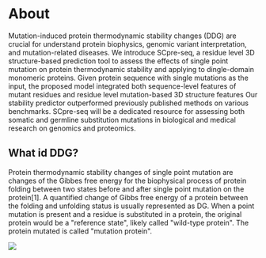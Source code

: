 # About

Mutation-induced protein thermodynamic stability changes (DDG) are crucial for understand protein biophysics, genomic variant interpretation, and mutation-related diseases. We introduce SCpre-seq, a residue level 3D structure-based prediction tool to assess the effects of single point mutation on protein thermodynamic stability and applying to dingle-domain monomeric proteins. Given protein sequence with single mutations as the input, the proposed model integrated both sequence-level features of mutant residues and residue level mutation-based 3D structure features  Our stability predictor outperformed previously published methods on various benchmarks. SCpre-seq will be a dedicated resource for assessing both somatic and germline substitution mutations in biological and medical research on genomics and proteomics. 

## What id DDG?

Protein thermodynamic stability changes of single point mutation are changes of the Gibbes free energy for the biophysical process of protein folding between two states before and after single point mutation on the protein[1]. A quantified change of Gibbs free energy of a protein between the folding and unfolding status is usually represented as DG. When a point mutation is present and a residue is substituted in a protein, the original protein would be a "reference state", likely called "wild-type protein". The protein mutated is called "mutation protein".  

![](https://raw.githubusercontent.com/hurraygong/SCpre-seq/master/pictures/Figure_1.png)